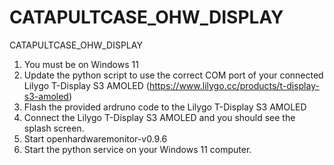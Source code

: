 # CATAPULTCASE_OHW_DISPLAY
CATAPULTCASE_OHW_DISPLAY

1. You must be on Windows 11
2. Update the python script to use the correct COM port of your connected Lilygo T-Display S3 AMOLED (https://www.lilygo.cc/products/t-display-s3-amoled)
3. Flash the provided ardruno code to the Lilygo T-Display S3 AMOLED
4. Connect the Lilygo T-Display S3 AMOLED and you should see the splash screen.
5. Start openhardwaremonitor-v0.9.6
6. Start the python service on your Windows 11 computer.
